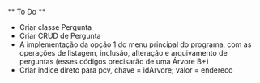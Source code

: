 ** To Do ** 
- Criar classe Pergunta
- Criar CRUD de Pergunta
- A implementação da opção 1 do menu principal do programa, com as operações de listagem, inclusão, alteração e arquivamento de perguntas (esses códigos precisarão de uma Árvore B+)
- Criar indice direto para pcv, chave = idArvore; valor = endereco
